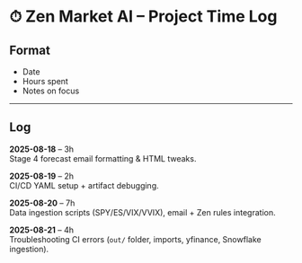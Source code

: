 # ⏱ Zen Market AI – Project Time Log

## Format
- Date
- Hours spent
- Notes on focus

---

## Log

**2025-08-18** – 3h  
Stage 4 forecast email formatting & HTML tweaks.

**2025-08-19** – 2h  
CI/CD YAML setup + artifact debugging.

**2025-08-20** – 7h  
Data ingestion scripts (SPY/ES/VIX/VVIX), email + Zen rules integration.

**2025-08-21** – 4h  
Troubleshooting CI errors (`out/` folder, imports, yfinance, Snowflake ingestion).

